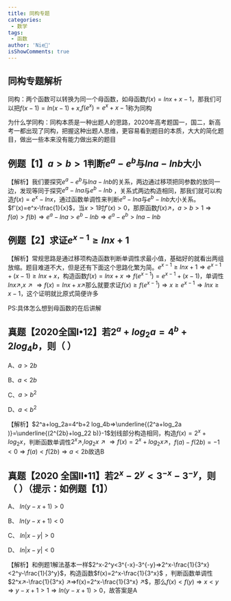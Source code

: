 ```yaml
---
title: 同构专题
categories:
 - 数学
tags:
 - 函数
author: 'Nie🎉'
isShowComments: true
---
```

## 同构专题解析

同构：两个函数可以转换为同一个母函数，如母函数$f(x)=ln⁡x+x-1$，那我们可以把$f(x-1)=ln⁡(x-1)+x$,$f(e^x )=e^x+x-1$称为同构

为什么学同构：同构本质是一种出题人的思路，2020年高考题国一，国二，新高考一都出现了同构，把握这种出题人思维，更容易看到题目的本质，大大的简化题目，做出一些本来没有能力做出来的题目

## 例题【1】$a>b>1$判断$e^a-e^b$与$ln⁡a-ln⁡b$大小
【解析】我们要探究$e^a-e^b$与$ln⁡a-ln⁡b$的关系，两边通过移项把同参数的放同一边，发现等同于探究$e^a-ln⁡a$与$e^b-ln⁡b$ ，关系式两边构造相同，那我们就可以构造$f(x)=e^x-ln⁡x$，通过函数单调性来判断$e^a-ln⁡a$与$e^b-ln⁡b$大小关系。$f'(x)=e^x-\frac{1}{x}$，当$x>1$时$f'(x)>0$，那原函数$f(x)↗$，$a>b>1⇒f(a)>f(b)⇒e^a-ln⁡a>e^b-ln⁡b⇒e^a-e^b>ln⁡a-ln⁡b$

## 例题【2】求证$e^{x-1}≥ln⁡x+1$
【解析】常规思路是通过移项构造函数判断单调性求最小值，基础好的就看出两组放缩。题目难道不大，但是还有下面这个思路化繁为简。$e^{x-1}≥ln⁡x+1⇒e^{x-1}+(x-1)≥ln⁡x+x$，构造函数$f(x)=ln⁡x+x⇒f(e^{x-1} )=e^{x-1}+(x-1)$，单调性$ln⁡x↗,x↗⇒f(x)=ln⁡x+x↗$那么就要求证$f(x)≥f(e^{x-1} )⇒x≥e^{x-1}⇒ln⁡x≥x-1$，这个证明就比原式简便许多

PS:具体怎么想到母函数的在后讲解

## 真题【2020全国Ⅰ•12】若$2^a+log_2⁡a=4^b+2log_4⁡b$，则（  ）
A、$a>2b$      

B、$a<2b$   

C、$a>b^2$        

D、$a<b^2$     

【解析】$2^a+log_2⁡a=4^b+2 log_4⁡b⇒\underline{(2^a+log_2⁡a )}=\underline{(2^{2b}+log_2⁡2 b)}-1$划线部分构造相同，构造$f(x)=2^x+log_2⁡x$，判断函数单调性$2^x↗$,$log_2⁡x↗⇒f(x)=2^x+log_2⁡x↗$，$f(a)-f(2b)=-1<0⇒f(a)<f(2b)⇒a<2b$故选B

## 真题【2020 全国Ⅱ•11】若$2^x-2^y<3^{-x}-3^{-y}$，则（  ）（提示：如例题【1】）
A、 $ln⁡(y-x+1)>0$               

B、 $ln⁡(y-x+1)<0$      

C、 $ln⁡|x-y|>0$        
           
D、 $ln⁡|x-y|<0$ 



【解析】和例题1解法基本一样$2^x-2^y<3^{-x}-3^{-y}⇒2^x-\frac{1}{3^x} <2^y-\frac{1}{3^y}$，构造函数$f(x)=2^x-\frac{1}{3^x}$ ，判断函数单调性$2^x↗-\frac{1}{3^x} ↗⇒f(x)=2^x-\frac{1}{3^x} ↗$，那么$f(x)<f(y)⇒x<y⇒y-x+1>1⇒ln⁡(y-x+1)>0$，故答案是A 

